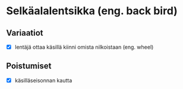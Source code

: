 # Selkäalalentsikka (eng. back bird)

## Variaatiot

- [x] lentäjä ottaa käsillä kiinni omista nilkoistaan (eng. wheel)

## Poistumiset

- [x] käsilläseisonnan kautta
